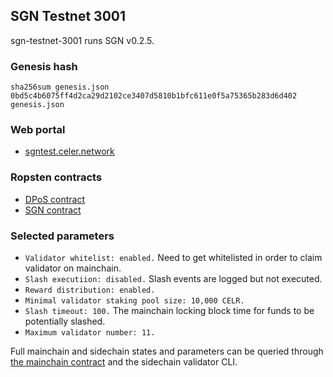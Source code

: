 ## SGN Testnet 3001

sgn-testnet-3001 runs SGN v0.2.5.

### Genesis hash

```shellscript
sha256sum genesis.json
0bd5c4b6075ff4d2ca29d2102ce3407d5810b1bfc611e0f5a75365b283d6d402  genesis.json
```

### Web portal

- [sgntest.celer.network](https://sgntest.celer.network/)

### Ropsten contracts

- [DPoS contract](https://ropsten.etherscan.io/address/0x92d1f7266464b6a22f0e0749a310bf97b168e7e0)
- [SGN contract](https://ropsten.etherscan.io/address/0xbbf421bb74fda247fa692f7d3f26b22dfd8b08a3)

### Selected parameters

- `Validator whitelist: enabled.` Need to get whitelisted in order to claim validator on mainchain.
- `Slash executiion: disabled.` Slash events are logged but not executed.
- `Reward distribution: enabled.`
- `Minimal validator staking pool size: 10,000 CELR.`
- `Slash timeout: 100.` The mainchain locking block time for funds to be potentially slashed.
- `Maximum validator number: 11.`

Full mainchain and sidechain states and parameters can be queried through [the mainchain contract](https://ropsten.etherscan.io/address/0x92d1f7266464b6a22f0e0749a310bf97b168e7e0#readContract) and the sidechain validator CLI.